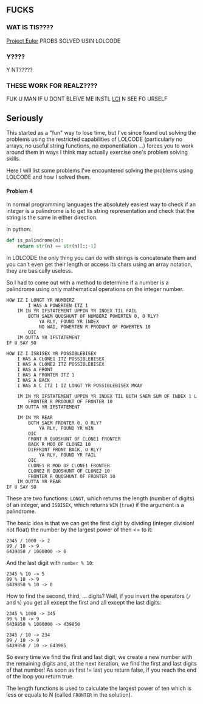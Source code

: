 ## FUCKS

### WAT IS TIS????
[Project Euler](https://projecteuler.net) PROBS SOLVED USIN LOLCODE

### Y????
Y NT?????

### THESE WORK FOR REALZ????
FUK U MAN IF U DONT BLEIVE ME INSTL [LCI](https://github.com/justinmeza/lci) N
SEE FO URSELF

## Seriously
This started as a "fun" way to lose time, but I've since found out
solving the problems using the restricted capabilities of LOLCODE (particularly
no arrays, no useful string functions, no exponentiation ...) forces you to work
around them in ways I think may actually exercise one's problem solving skills.

Here I will list some problems I've encountered solving the problems using
LOLCODE and how I solved them.

#### Problem 4
In normal programming languages the absolutely easiest way to check if an
integer is a palindrome is to get its string representation and check that the
string is the same in either direction.

In python:

```python
def is_palindrome(n):
    return str(n) == str(n)[::-1]
```

In LOLCODE the only thing you can do with strings is concatenate them and you
can't even get their length or access its chars using an array notation,
they are basically useless.

So I had to come out with a method to determine if a number is a palindrome
using only mathematical operations on the integer number.

```lolcode
HOW IZ I LONGT YR NUMBERZ
        I HAS A POWERTEN ITZ 1
    IM IN YR IFSTATEMENT UPPIN YR INDEX TIL FAIL
        BOTH SAEM QUOSHUNT OF NUMBERZ POWERTEN 0, O RLY?
            YA RLY, FOUND YR INDEX
            NO WAI, POWERTEN R PRODUKT OF POWERTEN 10
        OIC
    IM OUTTA YR IFSTATEMENT
IF U SAY SO

HOW IZ I ISBISEX YR POSSIBLEBISEX
    I HAS A CLONE1 ITZ POSSIBLEBISEX
    I HAS A CLONE2 ITZ POSSIBLEBISEX
    I HAS A FRONT
    I HAS A FRONTER ITZ 1
    I HAS A BACK
    I HAS A L ITZ I IZ LONGT YR POSSIBLEBISEX MKAY

    IM IN YR IFSTATEMENT UPPIN YR INDEX TIL BOTH SAEM SUM OF INDEX 1 L
        FRONTER R PRODUKT OF FRONTER 10
    IM OUTTA YR IFSTATEMENT

    IM IN YR REAR
        BOTH SAEM FRONTER 0, O RLY?
            YA RLY, FOUND YR WIN
        OIC
        FRONT R QUOSHUNT OF CLONE1 FRONTER
        BACK R MOD OF CLONE2 10
        DIFFRINT FRONT BACK, O RLY?
            YA RLY, FOUND YR FAIL
        OIC
        CLONE1 R MOD OF CLONE1 FRONTER
        CLONE2 R QUOSHUNT OF CLONE2 10
        FRONTER R QUOSHUNT OF FRONTER 10
    IM OUTTA YR REAR
IF U SAY SO
```

These are two functions: `LONGT`, which returns the length (number of digits)
of an integer, and `ISBISEX`, which returns `WIN` (`true`) if the argument
is a palindrome.

The basic idea is that we can get the first digit by dividing
(integer division! not float) the number by the largest power of then <= to it:

```
2345 / 1000 -> 2
99 / 10 -> 9
6439850 / 1000000 -> 6
```

And the last digit with `number % 10`:

```
2345 % 10 -> 5
99 % 10 -> 9
6439850 % 10 -> 0
```

How to find the second, third, ... digits?
Well, if you invert the operators (`/` and `%`)
you get all except the first and all except the last digits:

```
2345 % 1000 -> 345
99 % 10 -> 9
6439850 % 1000000 -> 439850

2345 / 10 -> 234
99 / 10 -> 9
6439850 / 10 -> 643985
```

So every time we find the first and last digit, we create a new number with
the remaining digits and, at the next iteration, we find the first and
last digits of that number! As soon as first != last you return false,
if you reach the end of the loop you return true.

The length functions is used to calculate the largest power of ten which is less
or equals to N (called `FRONTER` in the solution).
